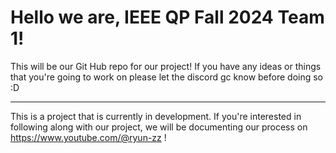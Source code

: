 # Hello we are, IEEE QP Fall 2024 Team 1!


This will be our Git Hub repo for our project! If you have any ideas or things that you're going to work on please let the discord gc know before doing so :D

---

This is a project that is currently in development. If you're interested in following along with our project, we will be documenting our process on https://www.youtube.com/@ryun-zz !

